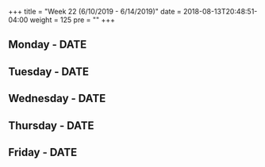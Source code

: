 +++
title = "Week 22 (6/10/2019 - 6/14/2019)"
date = 2018-08-13T20:48:51-04:00
weight = 125
pre = "<b></b>"
+++

## Monday - DATE

## Tuesday - DATE

## Wednesday - DATE

## Thursday - DATE

## Friday - DATE